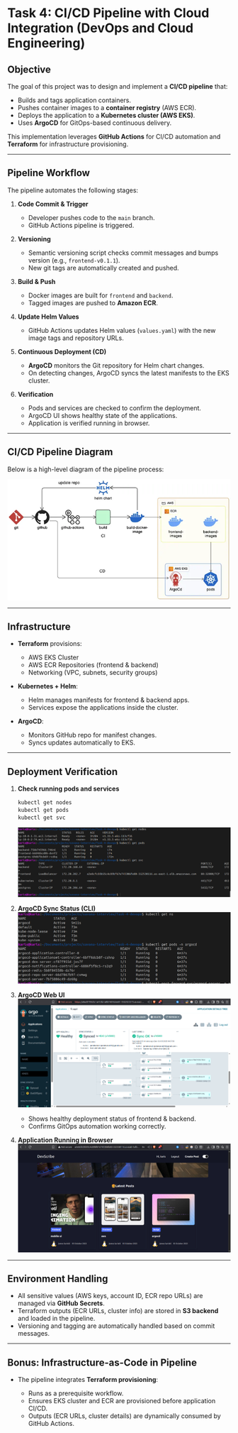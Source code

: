 # Task 4: CI/CD Pipeline with Cloud Integration (DevOps and Cloud Engineering)

## Objective

The goal of this project was to design and implement a **CI/CD pipeline** that:

- Builds and tags application containers.
- Pushes container images to a **container registry** (AWS ECR).
- Deploys the application to a **Kubernetes cluster (AWS EKS)**.
- Uses **ArgoCD** for GitOps-based continuous delivery.

This implementation leverages **GitHub Actions** for CI/CD automation and **Terraform** for infrastructure provisioning.

---

## Pipeline Workflow

The pipeline automates the following stages:

1. **Code Commit & Trigger**

   - Developer pushes code to the `main` branch.
   - GitHub Actions pipeline is triggered.

2. **Versioning**

   - Semantic versioning script checks commit messages and bumps version (e.g., `frontend-v0.1.1`).
   - New git tags are automatically created and pushed.

3. **Build & Push**

   - Docker images are built for `frontend` and `backend`.
   - Tagged images are pushed to **Amazon ECR**.

4. **Update Helm Values**

   - GitHub Actions updates Helm values (`values.yaml`) with the new image tags and repository URLs.

5. **Continuous Deployment (CD)**

   - **ArgoCD** monitors the Git repository for Helm chart changes.
   - On detecting changes, ArgoCD syncs the latest manifests to the EKS cluster.

6. **Verification**

   - Pods and services are checked to confirm the deployment.
   - ArgoCD UI shows healthy state of the applications.
   - Application is verified running in browser.

---

## CI/CD Pipeline Diagram

Below is a high-level diagram of the pipeline process:

![Pipeline Diagram](pipline.png)

---

## Infrastructure

- **Terraform** provisions:

  - AWS EKS Cluster
  - AWS ECR Repositories (frontend & backend)
  - Networking (VPC, subnets, security groups)

- **Kubernetes + Helm**:

  - Helm manages manifests for frontend & backend apps.
  - Services expose the applications inside the cluster.

- **ArgoCD**:

  - Monitors GitHub repo for manifest changes.
  - Syncs updates automatically to EKS.

---

## Deployment Verification

1. **Check running pods and services**

   ```bash
   kubectl get nodes
   kubectl get pods
   kubectl get svc
   ```

   ![Pods & Services](terminal.png)

2. **ArgoCD Sync Status (CLI)**
   ![ArgoCD CLI](argo.png)

3. **ArgoCD Web UI**
   ![ArgoCD Web UI](argocdweb.png)

   - Shows healthy deployment status of frontend & backend.
   - Confirms GitOps automation working correctly.

4. **Application Running in Browser**
   ![Application Running](app.png)

---

## Environment Handling

- All sensitive values (AWS keys, account ID, ECR repo URLs) are managed via **GitHub Secrets**.
- Terraform outputs (ECR URLs, cluster info) are stored in **S3 backend** and loaded in the pipeline.
- Versioning and tagging are automatically handled based on commit messages.

---

## Bonus: Infrastructure-as-Code in Pipeline

- The pipeline integrates **Terraform provisioning**:

  - Runs as a prerequisite workflow.
  - Ensures EKS cluster and ECR are provisioned before application CI/CD.
  - Outputs (ECR URLs, cluster details) are dynamically consumed by GitHub Actions.
